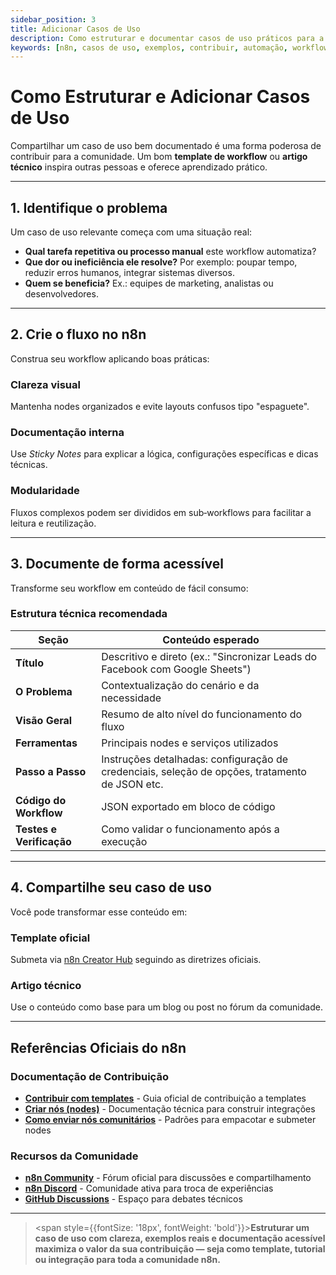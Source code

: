 ```yaml
---
sidebar_position: 3
title: Adicionar Casos de Uso
description: Como estruturar e documentar casos de uso práticos para a comunidade n8n
keywords: [n8n, casos de uso, exemplos, contribuir, automação, workflow, templates]
---
```



#  Como Estruturar e Adicionar Casos de Uso

Compartilhar um caso de uso bem documentado é uma forma poderosa de contribuir para a comunidade. Um bom **template de workflow** ou **artigo técnico** inspira outras pessoas e oferece aprendizado prático.

---

##  1. Identifique o problema

Um caso de uso relevante começa com uma situação real:

- **Qual tarefa repetitiva ou processo manual** este workflow automatiza?
- **Que dor ou ineficiência ele resolve?** Por exemplo: poupar tempo, reduzir erros humanos, integrar sistemas diversos.
- **Quem se beneficia?** Ex.: equipes de marketing, analistas ou desenvolvedores.

---

##  2. Crie o fluxo no n8n

Construa seu workflow aplicando boas práticas:

###  Clareza visual
Mantenha nodes organizados e evite layouts confusos tipo "espaguete".

###  Documentação interna
Use *Sticky Notes* para explicar a lógica, configurações específicas e dicas técnicas.

###  Modularidade
Fluxos complexos podem ser divididos em sub‑workflows para facilitar a leitura e reutilização.

---

##  3. Documente de forma acessível

Transforme seu workflow em conteúdo de fácil consumo:

###  Estrutura técnica recomendada

| Seção | Conteúdo esperado |
|-------|-------------------|
| **Título** | Descritivo e direto (ex.: "Sincronizar Leads do Facebook com Google Sheets") |
| **O Problema** | Contextualização do cenário e da necessidade |
| **Visão Geral** | Resumo de alto nível do funcionamento do fluxo |
| **Ferramentas** | Principais nodes e serviços utilizados |
| **Passo a Passo** | Instruções detalhadas: configuração de credenciais, seleção de opções, tratamento de JSON etc. |
| **Código do Workflow** | JSON exportado em bloco de código |
| **Testes e Verificação** | Como validar o funcionamento após a execução |

---

##  4. Compartilhe seu caso de uso

Você pode transformar esse conteúdo em:

###  Template oficial
Submeta via [n8n Creator Hub](https://docs.n8n.io/help-community/contributing/#contribute-a-workflow-template) seguindo as diretrizes oficiais.

###  Artigo técnico
Use o conteúdo como base para um blog ou post no fórum da comunidade.

---

##  Referências Oficiais do n8n

###  Documentação de Contribuição
- **[Contribuir com templates](https://docs.n8n.io/help-community/contributing/#contribute-a-workflow-template)** - Guia oficial de contribuição a templates
- **[Criar nós (nodes)](https://docs.n8n.io/integrations/creating-nodes/overview/)** - Documentação técnica para construir integrações
- **[Como enviar nós comunitários](https://docs.n8n.io/integrations/creating-nodes/deploy/submit-community-nodes/)** - Padrões para empacotar e submeter nodes

###  Recursos da Comunidade
- **[n8n Community](https://community.n8n.io/)** - Fórum oficial para discussões e compartilhamento
- **[n8n Discord](https://discord.gg/n8n)** - Comunidade ativa para troca de experiências
- **[GitHub Discussions](https://github.com/n8n-io/n8n/discussions)** - Espaço para debates técnicos

---

> <span style={{fontSize: '18px', fontWeight: 'bold'}}>**Estruturar um caso de uso com clareza, exemplos reais e documentação acessível maximiza o valor da sua contribuição — seja como template, tutorial ou integração para toda a comunidade n8n.**</span>
